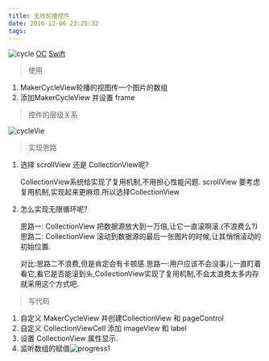 ```yaml
---
title: 无线轮播控件
date: 2016-12-06 23:25:32
tags:
---
```

![cycle](http://7xtc4k.com1.z0.glb.clouddn.com/cycle.gif)
[OC](https://github.com/maker997/MakerCycleViewOC.git)
[Swift](https://github.com/maker997/MakerCycleView.git)

> 使用

1. MakerCycleView轮播的视图传一个图片的数组
2. 添加MakerCycleView 并设置 frame

<!---more--->

> 控件的层级关系

![cycleVie](http://7xtc4k.com1.z0.glb.clouddn.com/cycleView.png)

>实现思路

1. 选择 scrollView 还是 CollectionView呢?
    
    CollectionView系统给实现了复用机制,不用担心性能问题.
    scrollView 要考虑复用机制,实现起来更麻烦.所以选择CollectionView
    
2. 怎么实现无限循环呢?
   
   思路一: CollectionView 把数据源放大到一万倍,让它一直滚啊滚.(不浪费么?)
   思路二: CollectionView 滚动到数据源的最后一张图片的时候,让其悄悄滚动的初始位置.
   
   对比:思路二不浪费,但是肯定会有卡顿感.思路一:用户应该不会没事儿一直盯着看它,看它是否能滚到头,CollectionView实现了复用机制,不会太浪费太多内存就采用这个方式吧.
   
>写代码

 1. 自定义 MakerCycleView  并创建CollectionView 和 pageControl
 2. 自定义 CollectionViewCell 添加 imageView 和 label
 3. 设置 CollectionView 属性显示.
 4. 监听数组的赋值![progress1](http://7xtc4k.com1.z0.glb.clouddn.com/progress1.png)


